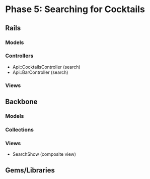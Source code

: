 # Phase 5: Searching for Cocktails

## Rails
### Models

### Controllers
* Api::CocktailsController (search)
* Api::BarController (search)

### Views

## Backbone
### Models

### Collections

### Views
* SearchShow (composite view)

## Gems/Libraries

